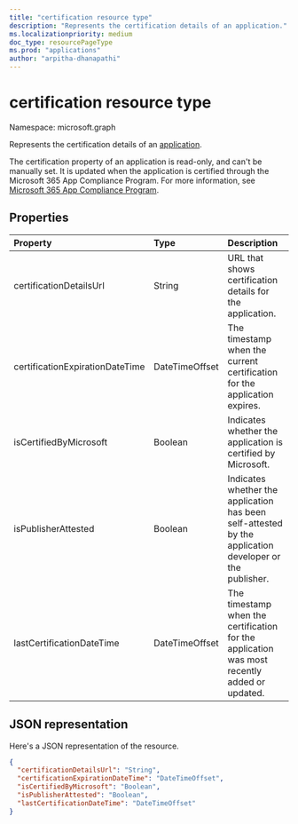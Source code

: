 ```yaml
---
title: "certification resource type"
description: "Represents the certification details of an application."
ms.localizationpriority: medium
doc_type: resourcePageType
ms.prod: "applications"
author: "arpitha-dhanapathi"
---
```


# certification resource type
Namespace: microsoft.graph

Represents the certification details of an [application](application.md). 

The certification property of an application is read-only, and can't be manually set. It is updated when the application is certified through the Microsoft 365 App Compliance Program. For more information, see [Microsoft 365 App Compliance Program](/microsoft-365-app-certification/docs/enterprise-app-certification-guide).

## Properties
|Property|Type|Description|
|:---------------|:--------|:----------|
|certificationDetailsUrl|String|URL that shows certification details for the application.|
|certificationExpirationDateTime|DateTimeOffset|The timestamp when the current certification for the application expires.|
|isCertifiedByMicrosoft|Boolean|Indicates whether the application is certified by Microsoft.|
|isPublisherAttested|Boolean|Indicates whether the application has been self-attested by the application developer or the publisher.|
|lastCertificationDateTime|DateTimeOffset|The timestamp when the certification for the application was most recently added or updated.|

## JSON representation
Here's a JSON representation of the resource.

<!-- {
  "blockType": "resource",
  "@odata.type": "microsoft.graph.certification"
}-->

```json
{
  "certificationDetailsUrl": "String",
  "certificationExpirationDateTime": "DateTimeOffset",
  "isCertifiedByMicrosoft": "Boolean",
  "isPublisherAttested": "Boolean",
  "lastCertificationDateTime": "DateTimeOffset"
}
```
